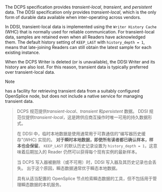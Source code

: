 The DCPS specification provides _transient-local_, _transient_, and _persistent_ data. The DDSI specification only provides _transient-local_, which is the only form of durable data available when inter-operating across vendors.

In DDSI, transient-local data is implemented using the `Writer History Cache` (WHC) that is normally used for reliable communication. For transient-local data, samples are retained even when all Readers have acknowledged them. The default history setting of `KEEP_LAST` with `history_depth = 1`, means that late-joining Readers can still obtain the latest sample for each existing instance.

When the DCPS Writer is deleted (or is unavailable), the DDSI Writer and its history are also lost. For this reason, transient data is typically preferred over transient-local data.

Note

has a facility for retrieving transient data from a suitably configured OpenSplice node, but does not include a native service for managing transient data.

> DCPS 规范提供*transient-local*、_transient_ 和*persistent* 数据。 DDSI 规范仅提供*transient-local*，这是跨供应商互操作时唯一可用的持久数据形式。
>
> 在 DDSI 中，临时本地数据是使用通常用于可靠通信的“编写器历史缓存”(WHC) 实现的。 **对于瞬时本地数据，即使所有读者都已确认样本，样本也会保留**。 `KEEP_LAST` 的默认历史记录设置为 `history_depth = 1`，这意味着后期加入的 Reader 仍然可以获得每个现有实例的最新样本。
>
> 当 DCPS 写入器被删除（或不可用）时，DDSI 写入器及其历史记录也会丢失。 出于这个原因，瞬态数据通常优于瞬态本地数据。
>
> 具有从适当配置的 OpenSplice 节点检索瞬态数据的工具，但不包括用于管理瞬态数据的本机服务。
